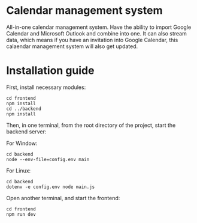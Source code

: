 # Calendar management system

All-in-one calendar management system. Have the ability to import Google Calendar and Microsoft Outlook and combine into one. It can also stream data, which means if you have an invitation into Google Calendar, this calaendar management system will also get updated.

# Installation guide

First, install necessary modules:

```
cd frontend
npm install
cd ../backend
npm install
```

Then, in one terminal, from the root directory of the project, start the backend server:

For Window:

```
cd backend
node --env-file=config.env main
```

For Linux:
```
cd backend
dotenv -e config.env node main.js
```

Open another terminal, and start the frontend:

```
cd frontend
npm run dev
```
